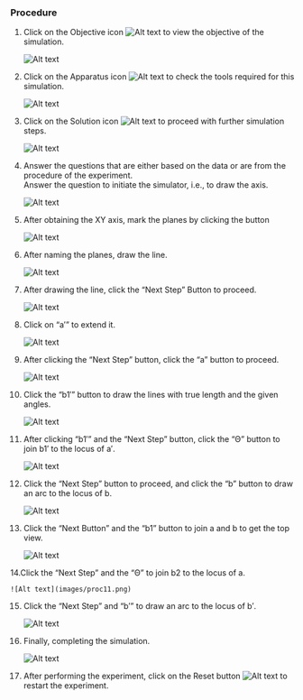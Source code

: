### Procedure

1. Click on the Objective icon <img src="images/objecticon.png" alt="Alt text"> to view the objective of the simulation.

   ![Alt text](images/objectscreen.png)

2. Click on the Apparatus icon <img src="images/apparatus-icon.png" alt="Alt text"> to check the tools required for this simulation.

   ![Alt text](images/appratus_screen.png)

3. Click on the Solution icon <img src="images/solutions-icon.png" alt="Alt text"> to proceed with further simulation steps.

   ![Alt text](images/solution_screen.png)

4. Answer the questions that are either based on the data or are from the procedure of the experiment.  
   Answer the question to initiate the simulator, i.e., to draw the axis.

   ![Alt text](images/proc1.png)

5. After obtaining the XY axis, mark the planes by clicking the button

   ![Alt text](images/proc2.png)

6. After naming the planes, draw the line.

   ![Alt text](images/proc33.png)

7. After drawing the line, click the “Next Step” Button to proceed.

   ![Alt text](images/proc4.png)

8. Click on “a′” to extend it.

   ![Alt text](images/proc5.png)

9. After clicking the “Next Step” button, click the “a” button to proceed.

   ![Alt text](images/proc6.png)

10. Click the “b1′” button to draw the lines with true length and the given angles.

    ![Alt text](images/proc7.png)

11. After clicking “b1′” and the “Next Step” button, click the “Θ” button to join b1′ to the locus of a′.

    ![Alt text](images/proc8.png)

12. Click the “Next Step” button to proceed, and click the “b” button to draw an arc to the locus of b.

    ![Alt text](images/proc9.png)

13. Click the “Next Button” and the “b1” button to join a and b to get the top view.

    ![Alt text](images/proc10.png)

14.Click the “Next Step” and the “Θ” to join b2 to the locus of a.

    ![Alt text](images/proc11.png)

15. Click the “Next Step” and “b′” to draw an arc to the locus of b′.

    ![Alt text](images/proc12.png)

16. Finally, completing the simulation.

    ![Alt text](images/proc13.png)

17. After performing the experiment, click on the Reset button <img src="images/resetButton-icon.png" alt="Alt text"> to restart the experiment.
